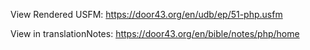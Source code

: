 View Rendered USFM: https://door43.org/en/udb/ep/51-php.usfm

View in translationNotes: https://door43.org/en/bible/notes/php/home
